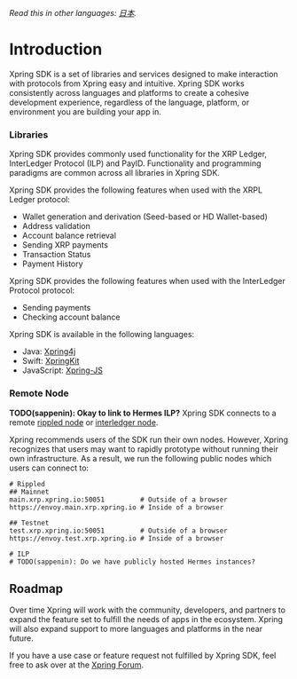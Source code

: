 

*Read this in other languages: [日本](README-ja.md).*

# Introduction
Xpring SDK is a set of libraries and services designed to make interaction with protocols from Xpring easy and intuitive. Xpring SDK works consistently across languages and platforms to create a cohesive development experience, regardless of the language, platform, or environment you are building your app in.

### Libraries

Xpring SDK provides commonly used functionality for the XRP Ledger, InterLedger Protocol (ILP) and PayID. Functionality and programming paradigms are common across all libraries in Xpring SDK.

Xpring SDK provides the following features when used with the XRPL Ledger protocol:
- Wallet generation and derivation (Seed-based or HD Wallet-based)
- Address validation
- Account balance retrieval
- Sending XRP payments
- Transaction Status
- Payment History

Xpring SDK provides the following features when used with the InterLedger Protocol protocol:
- Sending payments
- Checking account balance

Xpring SDK is available in the following languages:
- Java: [Xpring4j](https://github.com/xpring-eng/xpring4j)
- Swift: [XpringKit](https://github.com/xpring-eng/xpringkit)
- JavaScript: [Xpring-JS](https://github.com/xpring-eng/xpring-js)

### Remote Node

**TODO(sappenin): Okay to link to Hermes ILP?**
Xpring SDK connects to a remote [rippled node](https://github.com/ripple/rippled) or [interledger node](https://github.com/xpring-eng/hermes-ilp).

Xpring recommends users of the SDK run their own nodes. However, Xpring recognizes that users may want to rapidly prototype without running their own infrastructure. As a result, we run the following public nodes which users can connect to:


```
# Rippled
## Mainnet
main.xrp.xpring.io:50051         # Outside of a browser
https://envoy.main.xrp.xpring.io # Inside of a browser

## Testnet
test.xrp.xpring.io:50051         # Outside of a browser
https://envoy.test.xrp.xpring.io # Inside of a browser

# ILP
# TODO(sappenin): Do we have publicly hosted Hermes instances?
```

## Roadmap

Over time Xpring will work with the community, developers, and partners to expand the feature set to fulfill the needs of apps in the ecosystem. Xpring will also expand support to more languages and platforms in the near future.

If you have a use case or feature request not fulfilled by Xpring SDK, feel free to ask over at the [Xpring Forum](https://forum.xpring.io).
